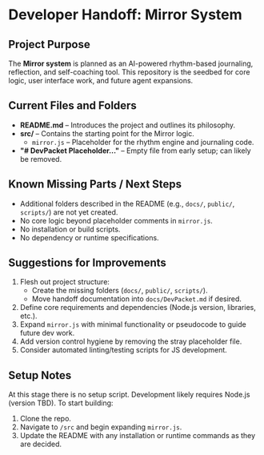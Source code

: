 # Developer Handoff: Mirror System

## Project Purpose
The **Mirror system** is planned as an AI-powered rhythm-based journaling, reflection, and self-coaching tool. This repository is the seedbed for core logic, user interface work, and future agent expansions.

## Current Files and Folders
- **README.md** – Introduces the project and outlines its philosophy.
- **src/** – Contains the starting point for the Mirror logic.
  - `mirror.js` – Placeholder for the rhythm engine and journaling code.
- **"# DevPacket Placeholder..."** – Empty file from early setup; can likely be removed.

## Known Missing Parts / Next Steps
- Additional folders described in the README (e.g., `docs/`, `public/`, `scripts/`) are not yet created.
- No core logic beyond placeholder comments in `mirror.js`.
- No installation or build scripts.
- No dependency or runtime specifications.

## Suggestions for Improvements
1. Flesh out project structure:
   - Create the missing folders (`docs/`, `public/`, `scripts/`).
   - Move handoff documentation into `docs/DevPacket.md` if desired.
2. Define core requirements and dependencies (Node.js version, libraries, etc.).
3. Expand `mirror.js` with minimal functionality or pseudocode to guide future dev work.
4. Add version control hygiene by removing the stray placeholder file.
5. Consider automated linting/testing scripts for JS development.

## Setup Notes
At this stage there is no setup script. Development likely requires Node.js (version TBD). To start building:
1. Clone the repo.
2. Navigate to `/src` and begin expanding `mirror.js`.
3. Update the README with any installation or runtime commands as they are decided.

